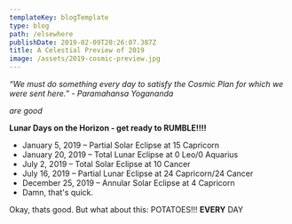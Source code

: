 ```yaml
---
templateKey: blogTemplate
type: blog
path: /elsewhere
publishDate: 2019-02-09T20:26:07.387Z
title: A Celestial Preview of 2019
image: /assets/2019-cosmic-preview.jpg
---
```

_“We must do something every day to satisfy the Cosmic Plan for which we were sent here.” - Paramahansa Yogananda_

_are good_

**Lunar Days on the Horizon - get ready to RUMBLE!!!!**

* January 5, 2019 – Partial Solar Eclipse at 15 Capricorn
* January 20, 2019 – Total Lunar Eclipse at 0 Leo/0 Aquarius
* July 2, 2019 – Total Solar Eclipse at 10 Cancer
* July 16, 2019 – Partial Lunar Eclipse at 24 Capricorn/24 Cancer
* December 25, 2019 – Annular Solar Eclipse at 4 Capricorn
* Damn, that's quick.

Okay, thats good. But what about this: POTATOES!!! **EVERY** DAY
